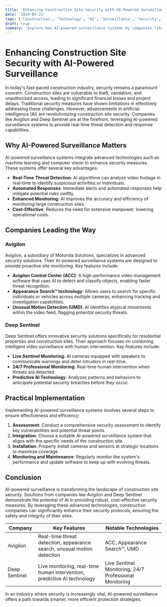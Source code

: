 ```yaml
---
title: 'Enhancing Construction Site Security with AI-Powered Surveillance'
date: '2024-05-21'
tags: ['Construction', 'Technology', 'AI', 'Surveillance', 'Security', 'Innovations', 'Avigilon', 'Deep Sentinel']
draft: true
summary: 'Explore how AI-powered surveillance systems by companies like Avigilon and Deep Sentinel are transforming security measures on construction sites with real-time threat detection and response capabilities.'
---
```


# Enhancing Construction Site Security with AI-Powered Surveillance

In today's fast-paced construction industry, security remains a paramount concern. Construction sites are vulnerable to theft, vandalism, and unauthorized access, leading to significant financial losses and project delays. Traditional security measures have shown limitations in effectively addressing these challenges. However, advancements in artificial intelligence (AI) are revolutionizing construction site security. Companies like Avigilon and Deep Sentinel are at the forefront, leveraging AI-powered surveillance systems to provide real-time threat detection and response capabilities.

## Why AI-Powered Surveillance Matters

AI-powered surveillance systems integrate advanced technologies such as machine learning and computer vision to enhance security measures. These systems offer several key advantages:

- **Real-Time Threat Detection**: AI algorithms can analyze video footage in real-time to identify suspicious activities or individuals.
- **Automated Responses**: Immediate alerts and automated responses help mitigate potential risks swiftly.
- **Enhanced Monitoring**: AI improves the accuracy and efficiency of monitoring large construction sites.
- **Cost-Effective**: Reduces the need for extensive manpower, lowering operational costs.

## Companies Leading the Way

### Avigilon

Avigilon, a subsidiary of Motorola Solutions, specializes in advanced security solutions. Their AI-powered surveillance systems are designed to provide proactive site monitoring. Key features include:

- **Avigilon Control Center (ACC)**: A high-performance video management software that uses AI to detect and classify objects, enabling faster threat recognition.
- **Appearance Search™ technology**: Allows users to search for specific individuals or vehicles across multiple cameras, enhancing tracking and investigation capabilities.
- **Unusual Motion Detection (UMD)**: AI identifies atypical movements within the video feed, flagging potential security threats.

### Deep Sentinel

Deep Sentinel offers innovative security solutions specifically for residential properties and construction sites. Their approach focuses on combining intelligent video surveillance with human intervention. Key features include:

- **Live Sentinel Monitoring**: AI cameras equipped with speakers to communicate warnings and deter intruders in real-time.
- **24/7 Professional Monitoring**: Real-time human intervention when threats are detected.
- **Predictive AI Technology**: Analyzes patterns and behaviors to anticipate potential security breaches before they occur.

## Practical Implementation

Implementing AI-powered surveillance systems involves several steps to ensure effectiveness and efficiency:

1. **Assessment**: Conduct a comprehensive security assessment to identify key vulnerabilities and potential threat points.
2. **Integration**: Choose a suitable AI-powered surveillance system that aligns with the specific needs of the construction site.
3. **Installation**: Properly install cameras and sensors at strategic locations to maximize coverage.
4. **Monitoring and Maintenance**: Regularly monitor the system's performance and update software to keep up with evolving threats.

## Conclusion

AI-powered surveillance is transforming the landscape of construction site security. Solutions from companies like Avigilon and Deep Sentinel demonstrate the potential of AI in providing robust, cost-effective security measures. By leveraging these advanced technologies, construction companies can significantly enhance their security protocols, ensuring the safety and integrity of their sites.

| Company        | Key Features                                                              | Notable Technologies                        |
|----------------|--------------------------------------------------------------------------|--------------------------------------------|
| Avigilon       | Real-time threat detection, appearance search, unusual motion detection  | ACC, Appearance Search™, UMD               |
| Deep Sentinel  | Live monitoring, real-time human intervention, predictive AI technology  | Live Sentinel Monitoring, 24/7 Professional Monitoring |

In an industry where security is increasingly vital, AI-powered surveillance offers a path towards smarter, more efficient protection strategies.